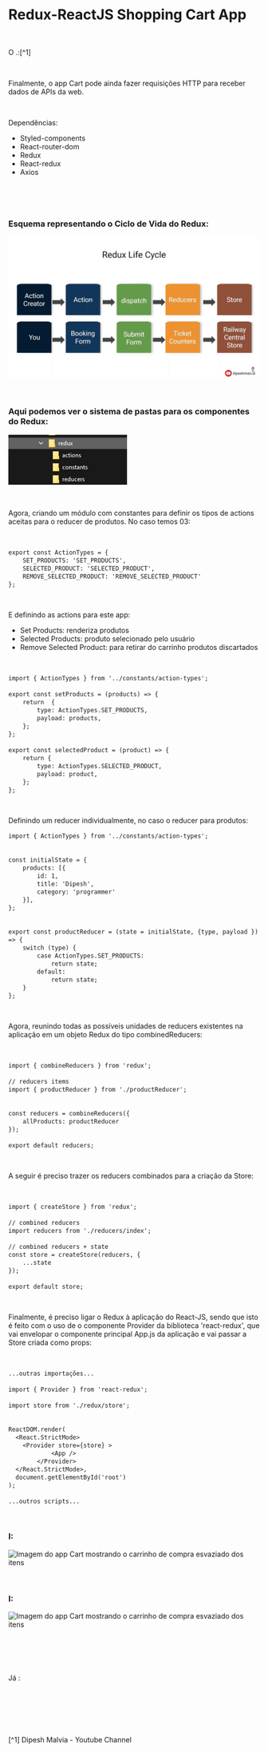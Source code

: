 # Redux-ReactJS Shopping Cart App

<br />

O .:[^1]

<br />



Finalmente, o app Cart pode ainda fazer requisições HTTP para receber dados de APIs da web.

<br />

Dependências:

- Styled-components
- React-router-dom
- Redux
- React-redux
- Axios



<br />

[]()

<br />

### Esquema representando o Ciclo de Vida do Redux:

![Esquema representando o Ciclo de Vida do Redux](/public/images/the-redux-life-cycle.png)

<br />

### Aqui podemos ver o sistema de pastas para os componentes do Redux:

![Abaixo temos o sistema de pastas para os componentes do Redux](/public/images/estrutura-de-pastas-para-os-componentes-do-redux.png)


<br />

Agora, criando um módulo com constantes para definir os tipos de actions aceitas para o reducer de produtos. No caso temos 03:

<br />

```
export const ActionTypes = {
	SET_PRODUCTS: 'SET_PRODUCTS',
	SELECTED_PRODUCT: 'SELECTED_PRODUCT',
	REMOVE_SELECTED_PRODUCT: 'REMOVE_SELECTED_PRODUCT'
}; 
```

<br />

E definindo as actions para este app:

- Set Products: renderiza produtos 
- Selected Products: produto selecionado pelo usuário
- Remove Selected Product: para retirar do carrinho produtos discartados


<br />

```
import { ActionTypes } from '../constants/action-types';

export const setProducts = (products) => {
	return  {
		type: ActionTypes.SET_PRODUCTS,
		payload: products,
	};
};

export const selectedProduct = (product) => {
	return {
		type: ActionTypes.SELECTED_PRODUCT,
		payload: product,
	};
};
```

<br />

Definindo um reducer individualmente, no caso o reducer para produtos:

```
import { ActionTypes } from '../constants/action-types';


const initialState = {
	products: [{
		id: 1,
		title: 'Dipesh',
		category: 'programmer'
	}],
};


export const productReducer = (state = initialState, {type, payload }) => {
	switch (type) {
		case ActionTypes.SET_PRODUCTS:
			return state;
		default:
			return state;
	}
};
```

<br />

Agora, reunindo todas as possíveis unidades de reducers existentes na aplicação em um objeto Redux do tipo combinedReducers:

<br />

```
import { combineReducers } from 'redux';

// reducers items
import { productReducer } from './productReducer';


const reducers = combineReducers({
	allProducts: productReducer
});

export default reducers;
```

<br />

A seguir é preciso trazer os reducers combinados para a criação da Store:

<br />

```
import { createStore } from 'redux';

// combined reducers
import reducers from './reducers/index';

// combined reducers + state
const store = createStore(reducers, {
	...state
});

export default store;
```

<br />

Finalmente, é preciso ligar o Redux à aplicação do React-JS, sendo que isto é feito com o uso de o componente Provider da biblioteca 'react-redux', que vai envelopar o componente principal App.js da aplicação e vai passar a Store criada como props:


<br />

```
...outras importações...

import { Provider } from 'react-redux';

import store from './redux/store';


ReactDOM.render(
  <React.StrictMode>
    <Provider store={store} >
			<App />
		</Provider>
  </React.StrictMode>,
  document.getElementById('root')
);

...outros scripts...
```

<br />

### I:

![Imagem do app Cart mostrando o carrinho de compra esvaziado dos itens](/public/images/)






<br />

### I:

![Imagem do app Cart mostrando o carrinho de compra esvaziado dos itens](/public/images/)



<br />

```

```

<br />

Já :

<br />

```

```

<br />
<br />

[^1]  Dipesh Malvia - Youtube Channel


